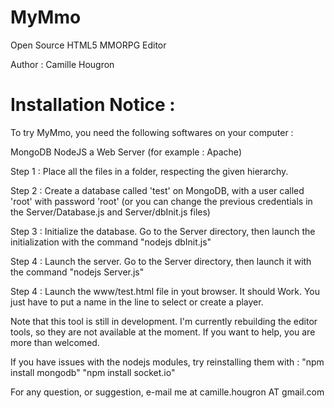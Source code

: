 MyMmo
=====

Open Source HTML5 MMORPG Editor

Author : Camille Hougron

Installation Notice :
=====================

To try MyMmo, you need the following softwares on your computer :

MongoDB
NodeJS
a Web Server (for example : Apache)

Step 1 :
Place all the files in a folder, respecting the given hierarchy.

Step 2 :
Create a database called 'test' on MongoDB,
with a user called 'root' with password 'root'
(or you can change the previous credentials in the Server/Database.js and 
Server/dbInit.js files)

Step 3 :
Initialize the database. Go to the Server directory, then launch the 
initialization with the command "nodejs dbInit.js"

Step 4 :
Launch the server. Go to the Server directory, then launch it with the 
command "nodejs Server.js"


Step 4 :
Launch the www/test.html file in yout browser. It should Work.
You just have to put a name in the line to select or create a player.


Note that this tool is still in development. I'm currently rebuilding the editor
tools, so they are not available at the moment.
If you want to help, you are more than welcomed.


If you have issues with the nodejs modules, try reinstalling them with :
"npm install mongodb"
"npm install socket.io"

For any question, or suggestion, e-mail me at camille.hougron AT gmail.com
